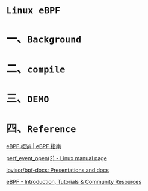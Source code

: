 # `Linux eBPF`

# 一、`Background`


# 二、`compile`


# 三、`DEMO`


# 四、`Reference`

[eBPF 概览 | eBPF 指南](https://promacanthus.github.io/ebpf-docs/overview/)

[perf_event_open(2) - Linux manual page](https://man7.org/linux/man-pages/man2/perf_event_open.2.html)

[iovisor/bpf-docs: Presentations and docs](https://github.com/iovisor/bpf-docs)

[eBPF - Introduction, Tutorials & Community Resources](https://ebpf.io/zh-hans/)



